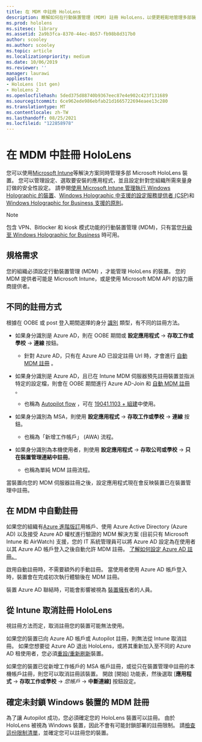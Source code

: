 ```yaml
---
title: 在 MDM 中註冊 HoloLens
description: 瞭解如何在行動裝置管理 (MDM) 註冊 HoloLens，以便更輕鬆地管理多部裝置。
ms.prod: hololens
ms.sitesec: library
ms.assetid: 2a9b3fca-8370-44ec-8b57-fb98b8d317b0
author: scooley
ms.author: scooley
ms.topic: article
ms.localizationpriority: medium
ms.date: 10/06/2019
ms.reviewer: ''
manager: laurawi
appliesto:
- HoloLens (1st gen)
- HoloLens 2
ms.openlocfilehash: 5ded375d88740b9367eec87e4e902c423f131689
ms.sourcegitcommit: 6ce962ede986ebfab21d1665722694eaee13c280
ms.translationtype: MT
ms.contentlocale: zh-TW
ms.lasthandoff: 08/25/2021
ms.locfileid: "122858978"
---
```

# <a name="enroll-hololens-in-mdm"></a>在 MDM 中註冊 HoloLens

您可以使用[Microsoft Intune](/intune/windows-holographic-for-business)等解決方案同時管理多部 Microsoft HoloLens 裝置。 您可以管理設定、選取要安裝的應用程式，並且設定針對您組織所需來量身訂做的安全性設定。 請參閱[使用 Microsoft Intune 管理執行 Windows Holographic 的裝置](/intune/windows-holographic-for-business)、[Windows Holographic 中支援的設定服務提供者 (CSP)](https://msdn.microsoft.com/windows/hardware/commercialize/customize/mdm/configuration-service-provider-reference#hololens)和 [Windows Holographic for Business 支援的原則](https://msdn.microsoft.com/windows/hardware/commercialize/customize/mdm/policy-configuration-service-provider#hololenspolicies)。

> [!NOTE]
> 包含 VPN、Bitlocker 和 kiosk 模式功能的行動裝置管理 (MDM)，只有當您[升級至 Windows Holographic for Business](hololens1-upgrade-enterprise.md) 時可用。

## <a name="requirements"></a>規格需求

 您的組織必須設定行動裝置管理 (MDM) ，才能管理 HoloLens 的裝置。 您的 MDM 提供者可能是 Microsoft Intune，或是使用 Microsoft MDM API 的協力廠商提供者。

## <a name="different-ways-to-enroll"></a>不同的註冊方式

根據在 OOBE 或 post 登入期間選擇的身分 [識別](hololens-identity.md) 類型，有不同的註冊方法。

- 如果身分識別是 Azure AD，則在 OOBE 期間或 **設定應用程式**  ->  **存取工作或學校**  ->  **連線** 按鈕。
    - 針對 Azure AD，只有在 Azure AD 已設定註冊 Url 時，才會進行 [自動 MDM 註冊](hololens-enroll-mdm.md#auto-enrollment-in-mdm) 。

- 如果身分識別是 Azure AD，且已在 Intune MDM 伺服器預先註冊裝置並指派特定的設定檔，則會在 OOBE 期間進行 Azure AD-Join 和 [自動 MDM 註冊](hololens-enroll-mdm.md#auto-enrollment-in-mdm) 。
    - 也稱為 [Autopilot flow](hololens2-autopilot.md) ，可在 [19041.1103 + 組建](hololens-release-notes.md#windows-holographic-version-2004)中使用。


- 如果身分識別為 MSA，則使用 **設定應用程式**  ->  **存取工作或學校**  ->  **連線** 按鈕。
    - 也稱為「新增工作帳戶」 (AWA) 流程。
- 如果身分識別為本機使用者，則使用 **設定應用程式**  ->  **存取公司或學校**  ->  **只在裝置管理連結中註冊**。
    - 也稱為單純 MDM 註冊流程。

當裝置向您的 MDM 伺服器註冊之後，設定應用程式現在會反映裝置已在裝置管理中註冊。

## <a name="auto-enrollment-in-mdm"></a>在 MDM 中自動註冊

如果您的組織有[Azure 進階版訂](https://azure.microsoft.com/overview/)用帳戶、使用 Azure Active Directory (Azure AD) 以及接受 Azure AD 權杖進行驗證的 MDM 解決方案 (目前只有 Microsoft Intune 和 AirWatch) 支援，您的 IT 系統管理員可以將 Azure AD 設定為在使用者以其 Azure AD 帳戶登入之後自動允許 MDM 註冊。 [了解如何設定 Azure AD 註冊。](/mem/intune/enrollment/windows-enroll#enable-windows-10-automatic-enrollment)

啟用自動註冊時，不需要額外的手動註冊。 當使用者使用 Azure AD 帳戶登入時，裝置會在完成初次執行體驗後在 MDM 註冊。

裝置 Azure AD 聯結時，可能會影響被視為 [裝置擁有](security-adminless-os.md#device-owner)者的人員。

## <a name="unenroll-hololens-from-intune"></a>從 Intune 取消註冊 HoloLens

視註冊方法而定，取消註冊您的裝置可能無法使用。

如果您的裝置已向 Azure AD 帳戶或 Autopilot 註冊，則無法從 Intune 取消註冊。 如果您想要從 Azure AD 退出 HoloLens，或將其重新加入至不同的 Azure AD 租使用者，您必須[重設/重新刷新](hololens-recovery.md#reset-the-device)裝置。

如果您的裝置已從新增工作帳戶的 MSA 帳戶註冊，或從只在裝置管理中註冊的本機帳戶註冊，則您可以取消註冊該裝置。 開啟 [開始] 功能表，然後選取 [**應用程式**  ->  **存取工作或學校**  ->  *您帳戶*  ->  **中斷連線]** 按鈕設定。

## <a name="ensure-that-mdm-enrollment-isnt-blocked-for-windows-devices"></a>確定未封鎖 Windows 裝置的 MDM 註冊

為了讓 Autopilot 成功，您必須確定您的 HoloLens 裝置可以註冊。 由於 HoloLens 被視為 Windows 裝置，因此不會有可能封鎖部署的註冊限制。 請[檢查這份限制清單](/mem/intune/enrollment/enrollment-restrictions-set)，並確定您可以註冊您的裝置。